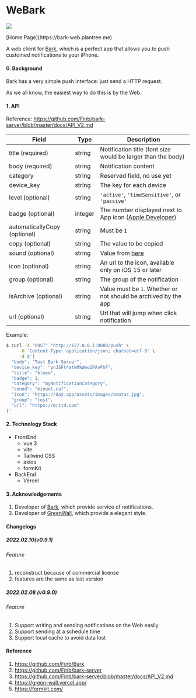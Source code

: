 # WeBark
<p align="left">
<a href="https://opensource.org/licenses/MIT"><img src="https://img.shields.io/badge/License-MIT-green.svg"></a>
</p>
[Home Page](https://bark-web.plantree.me)

A web client for [Bark](https://github.com/Finb/Bark), which is a perfect app that allows you to push customed notifications to your iPhone.

#### 0. Background

Bark has a very simple push interface: just send a HTTP request.

As we all know, the easiest way to do this is by the Web.

#### 1. API

Reference: https://github.com/Finb/bark-server/blob/master/docs/API_V2.md

| Field                        | Type    | Description                                                  |
| ---------------------------- | ------- | ------------------------------------------------------------ |
| title (required)             | string  | Notification title (font size would be larger than the body) |
| body (required)              | string  | Notification content                                         |
| category                     | string  | Reserved field, no use yet                                   |
| device_key                   | string  | The key for each device                                      |
| level (optional)             | string  | `'active'`, `'timeSensitive'`, or `'passive'`                |
| badge (optional)             | integer | The number displayed next to App icon ([Apple Developer](https://developer.apple.com/documentation/usernotifications/unnotificationcontent/1649864-badge)) |
| automaticallyCopy (optional) | string  | Must be `1`                                                  |
| copy (optional)              | string  | The value to be copied                                       |
| sound (optional)             | string  | Value from [here](https://github.com/Finb/Bark/tree/master/Sounds) |
| icon (optional)              | string  | An url to the icon, available only on iOS 15 or later        |
| group (optional)             | string  | The group of the notification                                |
| isArchive (optional)         | string  | Value must be `1`. Whether or not should be archived by the app |
| url (optional)               | string  | Url that will jump when click notification                   |

Example:

```bash
$ curl -X "POST" "http://127.0.0.1:8080/push" \
     -H 'Content-Type: application/json; charset=utf-8' \
     -d $'{
  "body": "Test Bark Server",
  "device_key": "ynJ5Ft4atkMkWeo2PAvFhF",
  "title": "bleem",
  "badge": 1,
  "category": "myNotificationCategory",
  "sound": "minuet.caf",
  "icon": "https://day.app/assets/images/avatar.jpg",
  "group": "test",
  "url": "https://mritd.com"
}'
```

#### 2. Technology Stack

- FrontEnd
  - vue 3
  - vite
  - Tailwind CSS
  - axios
  - formKit
- BackEnd
  - Vercel

#### 3. Acknowledgements

1. Developer of [Bark](https://github.com/Finb/Bark), which provide service of notifications.
2. Developer of [GreenWall](https://green-wall.vercel.app/), which provide a elegant style.

#### Changelogs

##### 2022.02.10(v0.9.1)

###### Feature

1. reconstruct because of commercial license
2. features are the same as last version

##### 2022.02.08 (v0.9.0)

###### Feature

1. Support writing and sending notifications on the Web easily
2. Support sending at a schedule time
3. Support local cache to avoid data lost

#### Reference

1. https://github.com/Finb/Bark
2. https://github.com/Finb/bark-server
3. https://github.com/Finb/bark-server/blob/master/docs/API_V2.md
4. https://green-wall.vercel.app/
5. https://formkit.com/
